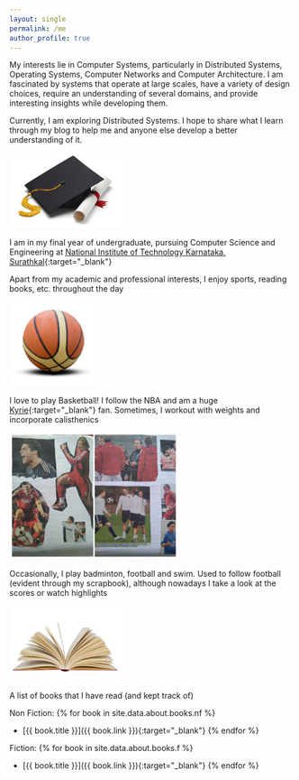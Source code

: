 ```yaml
---
layout: single
permalink: /me
author_profile: true
---
```


My interests lie in Computer Systems, particularly in Distributed Systems, Operating Systems, Computer Networks and Computer Architecture. I am fascinated by systems that operate at large scales, have a variety of design choices, require an understanding of several domains, and provide interesting insights while developing them.

Currently, I am exploring Distributed Systems. I hope to share what I learn through my blog to help me and anyone else develop a better understanding of it.

<img src="/assets/images/about/grad.jpg" style="max-width:200px;"/>

I am in my final year of undergraduate, pursuing Computer Science and Engineering at [National Institute of Technology Karnataka, Surathkal](http://nitk.ac.in/){:target="_blank"}

Apart from my academic and professional interests, I enjoy sports, reading books, etc. throughout the day

<img src="/assets/images/about/basketball.jpg" style="max-width:150px;"/>

I love to play Basketball! I follow the NBA and am a huge [Kyrie](https://twitter.com/kyrieirving){:target="_blank"} fan. Sometimes, I workout with weights and incorporate calisthenics

<img src="/assets/images/about/scrapbook.jpg" style="align:right; max-width:300px;"/>

Occasionally, I play badminton, football and swim. Used to follow football (evident through my scrapbook), although nowadays I take a look at the scores or watch highlights

<img src="/assets/images/about/book.jpg" style="max-width:200px;"/> 

A list of books that I have read (and kept track of)

Non Fiction:
{% for book in site.data.about.books.nf %}
- [{{ book.title }}]({{ book.link }}){:target="_blank"}
{% endfor %}

Fiction:
{% for book in site.data.about.books.f %}
- [{{ book.title }}]({{ book.link }}){:target="_blank"}
{% endfor %}

